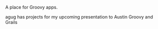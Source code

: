 A place for Groovy apps.    

agug has projects for my upcoming presentation to Austin Groovy and Grails    


